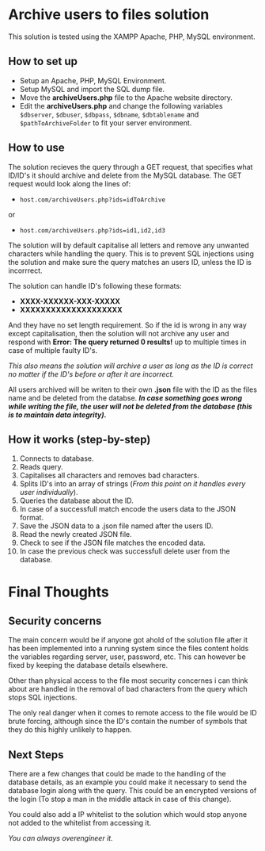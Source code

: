 # Archive users to files solution
This solution is tested using the XAMPP Apache, PHP, MySQL environment.


## How to set up
* Setup an Apache, PHP, MySQL Environment.
* Setup MySQL and import the SQL dump file.
* Move the **archiveUsers.php** file to the Apache website directory.
* Edit the **archiveUsers.php** and change the following variables `$dbserver`, `$dbuser`, `$dbpass`, `$dbname`, `$dbtablename` and `$pathToArchiveFolder` to fit your server environment.

## How to use
The solution recieves the query through a GET request, that specifies what ID/ID's it should archive and delete from the MySQL database. The GET request would look along the lines of:
* `host.com/archiveUsers.php?ids=idToArchive` 

or
* `host.com/archiveUsers.php?ids=id1,id2,id3`

The solution will by default capitalise all letters and remove any unwanted characters while handling the query. This is to prevent SQL injections using the solution and make sure the query matches an users ID, unless the ID is incorrrect.

The solution can handle ID's following these formats:
* **XXXX-XXXXXX-XXX-XXXXX**
* **XXXXXXXXXXXXXXXXXXXX**

And they have no set length requirement. So if the id is wrong in any way except capitalisation, then the solution will not archive any user and respond with **Error: The query returned 0 results!** up to multiple times in case of multiple faulty ID's.

*This also means the solution will archive a user as long as the ID is correct no matter if the ID's before or after it are incorrect.*

All users archived will be writen to their own **.json** file with the ID as the files name and be deleted from the databse.
***In case something goes wrong while writing the file, the user will not be deleted from the database (this is to maintain data integrity).***

## How it works (step-by-step)
1. Connects to database.
2. Reads query.
3. Capitalises all characters and removes bad characters.
4. Splits ID's into an array of strings (*From this point on it handles every user individually*).
5. Queries the database about the ID.
6. In case of a successfull match encode the users data to the JSON format.
7. Save the JSON data to a .json file named after the users ID.
8. Read the newly created JSON file.
9. Check to see if the JSON file matches the encoded data.
10. In case the previous check was successfull delete user from the database.

# Final Thoughts

## Security concerns
The main concern would be if anyone got ahold of the solution file after it has been implemented into a running system since the files content holds the variables regarding server, user, password, etc. This can however be fixed by keeping the database details elsewhere.

Other than physical access to the file most security concernes i can think about are handled in the removal of bad characters from the query which stops SQL injections.

The only real danger when it comes to remote access to the file would be ID brute forcing, although since the ID's contain the number of symbols that they do this highly unlikely to happen.


## Next Steps
There are a few changes that could be made to the handling of the database details, as an example you could make it necessary to send the database login along with the query. This could be an encrypted versions of the login (To stop a man in the middle attack in case of this change).

You could also add a IP whitelist to the solution which would stop anyone not added to the whitelist from accessing it.

*You can always overengineer it.*